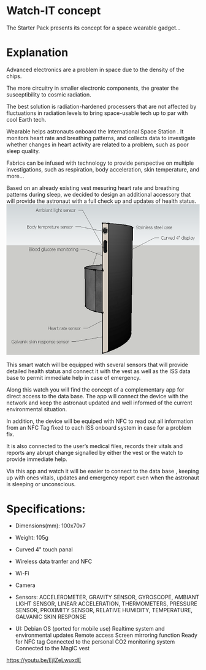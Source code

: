 # Watch-IT concept
The Starter Pack presents its concept for a space wearable gadget...

# Explanation

Advanced electronics are a problem in space due to the density of the chips. 

The more circuitry in smaller electronic components, 
the greater the susceptibility to cosmic radiation. 

The best solution is radiation-hardened processers that are not affected 
by fluctuations in radiation levels to bring space-usable tech up to par with cool Earth tech.

Wearable helps astronauts onboard the International Space Station . 
It monitors heart rate and breathing patterns, and collects data to investigate whether 
changes in heart activity are related to a problem, such as poor sleep quality. 

Fabrics can be infused with technology to provide perspective on multiple investigations, 
such as respiration, body acceleration, skin temperature, and more...


Based on an already existing vest mesuring heart rate and breathing patterns during sleep, 
we decided to design an additional accessory that will provide the astronaut with a full check 
up and  updates of health status.
![img1](https://github.com/meriamgaied9/watch-it-concept/blob/master/Screenshot%20%2813%29.png)

This smart watch will be equipped with several sensors that will provide detailed health status 
and connect it with the vest as well as the ISS data base to permit immediate help in case of emergency.

Along this watch you will find the concept of a complementary app for direct access to the data base.
The app will connect the device with the network and keep the astronaut updated and well informed of 
the current environmental situation. 

In addition, the device will be equiped with NFC to read out all information from an NFC Tag fixed to each ISS onboard system in case for a problem fix.

It is also connected to the user’s medical files, records their vitals and reports any abrupt change 
signalled by either the vest or the watch to provide immediate help.

Via this app and watch it will be easier to connect to the data base , keeping up with ones vitals, 
updates and emergency report even when the astronaut is sleeping or unconscious. 

# Specifications:

- Dimensions(mm): 100x70x7
- Weight: 105g

- Curved 4" touch panal
- Wireless data tranfer and NFC
- Wi-Fi
- Camera

- Sensors:
    ACCELEROMETER,
    GRAVITY SENSOR,
    GYROSCOPE,
    AMBIANT LIGHT SENSOR,
    LINEAR ACCELERATION,
    THERMOMETERS,
    PRESSURE SENSOR,
    PROXIMITY SENSOR,
    RELATIVE HUMIDITY,
    TEMPERATURE,
    GALVANIC SKIN RESPONSE

- UI:
    Debian OS (ported for mobile use)
    Realtime system and environmental updates
    Remote access
    Screen mirroring function
    Ready for NFC tag
    Connected to the personal CO2 monitoring system
    Connected to the MagIC vest

https://youtu.be/EjIZeLwuxdE
